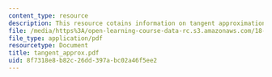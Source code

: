 ```yaml
---
content_type: resource
description: This resource cotains information on tangent approximation.
file: /media/https%3A/open-learning-course-data-rc.s3.amazonaws.com/18-02-multivariable-calculus-spring-2006/8f7318e8b82c26dd397abc02a46f5ee2_tangent_approx.pdf
file_type: application/pdf
resourcetype: Document
title: tangent_approx.pdf
uid: 8f7318e8-b82c-26dd-397a-bc02a46f5ee2
---
```

